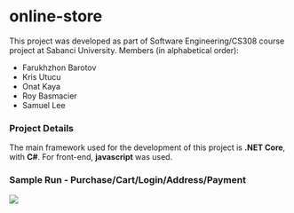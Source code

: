 # online-store

This project was developed as part of Software Engineering/CS308 course project
at Sabanci University. Members (in alphabetical order):


<ul>
    <li> Farukhzhon Barotov </li>
    <li> Kris Utucu </li>
    <li> Onat Kaya </li>
    <li> Roy Basmacier </li>
    <li> Samuel Lee </li>
</ul>


### Project Details 

The main framework used for the development of this project is **.NET Core**, with **C#**. For front-end, **javascript** was used.


### Sample Run - Purchase/Cart/Login/Address/Payment 

![](sample/sampleShopping-min.gif)
